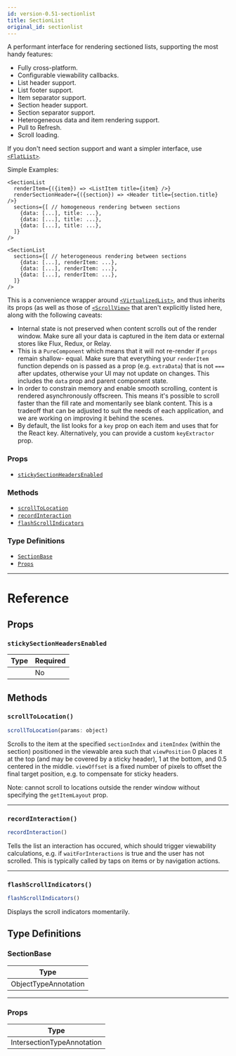 ```yaml
---
id: version-0.51-sectionlist
title: SectionList
original_id: sectionlist
---
```

A performant interface for rendering sectioned lists, supporting the most handy features:

 - Fully cross-platform.
 - Configurable viewability callbacks.
 - List header support.
 - List footer support.
 - Item separator support.
 - Section header support.
 - Section separator support.
 - Heterogeneous data and item rendering support.
 - Pull to Refresh.
 - Scroll loading.

If you don't need section support and want a simpler interface, use
[`<FlatList>`](flatlist.md).

Simple Examples:

    <SectionList
      renderItem={({item}) => <ListItem title={item} />}
      renderSectionHeader={({section}) => <Header title={section.title} />}
      sections={[ // homogeneous rendering between sections
        {data: [...], title: ...},
        {data: [...], title: ...},
        {data: [...], title: ...},
      ]}
    />

    <SectionList
      sections={[ // heterogeneous rendering between sections
        {data: [...], renderItem: ...},
        {data: [...], renderItem: ...},
        {data: [...], renderItem: ...},
      ]}
    />

This is a convenience wrapper around [`<VirtualizedList>`](virtualizedlist.md),
and thus inherits its props (as well as those of [`<ScrollView>`](scrollview.md) that aren't explicitly listed
here, along with the following caveats:

- Internal state is not preserved when content scrolls out of the render window. Make sure all
  your data is captured in the item data or external stores like Flux, Redux, or Relay.
- This is a `PureComponent` which means that it will not re-render if `props` remain shallow-
  equal. Make sure that everything your `renderItem` function depends on is passed as a prop
  (e.g. `extraData`) that is not `===` after updates, otherwise your UI may not update on
  changes. This includes the `data` prop and parent component state.
- In order to constrain memory and enable smooth scrolling, content is rendered asynchronously
  offscreen. This means it's possible to scroll faster than the fill rate and momentarily see
  blank content. This is a tradeoff that can be adjusted to suit the needs of each application,
  and we are working on improving it behind the scenes.
- By default, the list looks for a `key` prop on each item and uses that for the React key.
  Alternatively, you can provide a custom `keyExtractor` prop.

### Props

- [`stickySectionHeadersEnabled`](sectionlist.md#stickysectionheadersenabled)




### Methods

- [`scrollToLocation`](sectionlist.md#scrolltolocation)
- [`recordInteraction`](sectionlist.md#recordinteraction)
- [`flashScrollIndicators`](sectionlist.md#flashscrollindicators)


### Type Definitions

- [`SectionBase`](sectionlist.md#sectionbase)
- [`Props`](sectionlist.md#props)




---

# Reference

## Props

### `stickySectionHeadersEnabled`



| Type | Required |
| - | - |
|  | No |






## Methods

### `scrollToLocation()`

```javascript
scrollToLocation(params: object)
```

Scrolls to the item at the specified `sectionIndex` and `itemIndex` (within the section)
positioned in the viewable area such that `viewPosition` 0 places it at the top (and may be
covered by a sticky header), 1 at the bottom, and 0.5 centered in the middle. `viewOffset` is a
fixed number of pixels to offset the final target position, e.g. to compensate for sticky
headers.

Note: cannot scroll to locations outside the render window without specifying the
`getItemLayout` prop.



---

### `recordInteraction()`

```javascript
recordInteraction()
```

Tells the list an interaction has occured, which should trigger viewability calculations, e.g.
if `waitForInteractions` is true and the user has not scrolled. This is typically called by
taps on items or by navigation actions.



---

### `flashScrollIndicators()`

```javascript
flashScrollIndicators()
```

Displays the scroll indicators momentarily.



## Type Definitions

### SectionBase

| Type |
| - |
| ObjectTypeAnnotation |




---

### Props

| Type |
| - |
| IntersectionTypeAnnotation |




